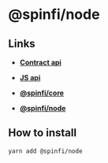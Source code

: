 # @spinfi/node

## Links

- [**Contract api**](https://docs.api.spin.fi/#introduction)

- [**JS api**](https://spin-fi.github.io/near-dex-core-js/)

- [**@spinfi/core**](https://github.com/spin-fi/near-dex-core-js)

- [**@spinfi/node**](https://github.com/spin-fi/near-dex-node-js)

## How to install

```bash
yarn add @spinfi/node
```
